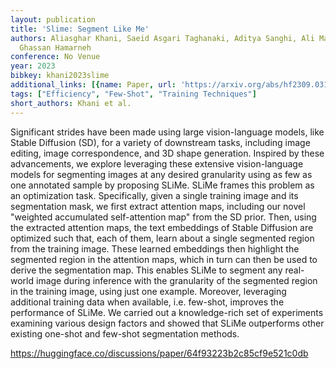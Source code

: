 ```yaml
---
layout: publication
title: 'Slime: Segment Like Me'
authors: Aliasghar Khani, Saeid Asgari Taghanaki, Aditya Sanghi, Ali Mahdavi Amiri,
  Ghassan Hamarneh
conference: No Venue
year: 2023
bibkey: khani2023slime
additional_links: [{name: Paper, url: 'https://arxiv.org/abs/hf2309.03179'}]
tags: ["Efficiency", "Few-Shot", "Training Techniques"]
short_authors: Khani et al.
---
```

Significant strides have been made using large vision-language models, like Stable Diffusion (SD), for a variety of downstream tasks, including image editing, image correspondence, and 3D shape generation. Inspired by these advancements, we explore leveraging these extensive vision-language models for segmenting images at any desired granularity using as few as one annotated sample by proposing SLiMe. SLiMe frames this problem as an optimization task. Specifically, given a single training image and its segmentation mask, we first extract attention maps, including our novel "weighted accumulated self-attention map" from the SD prior. Then, using the extracted attention maps, the text embeddings of Stable Diffusion are optimized such that, each of them, learn about a single segmented region from the training image. These learned embeddings then highlight the segmented region in the attention maps, which in turn can then be used to derive the segmentation map. This enables SLiMe to segment any real-world image during inference with the granularity of the segmented region in the training image, using just one example. Moreover, leveraging additional training data when available, i.e. few-shot, improves the performance of SLiMe. We carried out a knowledge-rich set of experiments examining various design factors and showed that SLiMe outperforms other existing one-shot and few-shot segmentation methods.

https://huggingface.co/discussions/paper/64f93223b2c85cf9e521c0db